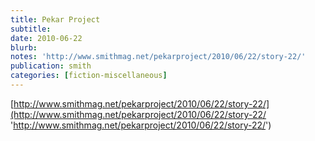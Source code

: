 ```yaml
---
title: Pekar Project
subtitle:
date: 2010-06-22
blurb:
notes: 'http://www.smithmag.net/pekarproject/2010/06/22/story-22/'
publication: smith
categories: [fiction-miscellaneous]
---
```


[http://www.smithmag.net/pekarproject/2010/06/22/story-22/](http://www.smithmag.net/pekarproject/2010/06/22/story-22/ 'http://www.smithmag.net/pekarproject/2010/06/22/story-22/')
